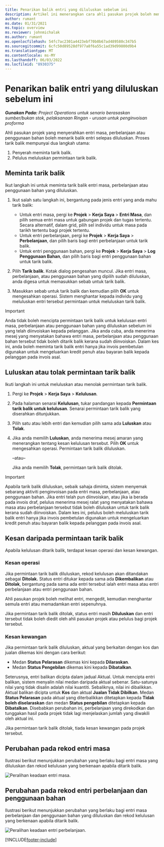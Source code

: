 ```yaml
---
title: Penarikan balik entri yang diluluskan sebelum ini
description: Artikel ini menerangkan cara ahli pasukan projek boleh meminta tarik balik rekod masa yang telah diserahkan dan diluluskan sebelum ini, perbelanjaan dan penggunaan bahan dan cara pengurus projek boleh meluluskan atau menolak permintaan tarik balik.
author: rumant
ms.date: 01/31/2021
ms.topic: overview
ms.reviewer: johnmichalak
ms.author: rumant
ms.openlocfilehash: 54fc7ac2301a4423ebf70b0b67ad489580c347b5
ms.sourcegitcommit: 6cfc50d89528df977a8f6a55c1ad39d99800d9b4
ms.translationtype: MT
ms.contentlocale: ms-MY
ms.lasthandoff: 06/03/2022
ms.locfileid: "8930375"
---
```

# <a name="recall-previously-approved-entries"></a>Penarikan balik entri yang diluluskan sebelum ini

_**Gunakan Pada:** Project Operations untuk senario berasaskan sumber/bukan stok, pelaksanaan Ringan - urusan untuk penginvoisan proforma_

Ahli pasukan projek yang menyerahkan entri masa, perbelanjaan atau penggunaan bahan boleh menarik balik entri selepas diluluskan. Proses tarik balik mempunyai dua langkah utama:

1. Penyerah meminta tarik balik.
2. Pelulus meluluskan permintaan tarik balik.

## <a name="request-a-recall"></a>Meminta tarik balik

Ikut langkah ini untuk meminta tarik balik entri masa, perbelanjaan atau penggunaan bahan yang diluluskan.

1. Ikut salah satu langkah ini, bergantung pada jenis entri yang anda mahu tarik balik:

    - Untuk entri masa, pergi ke **Projek** \> **Kerja Saya** \> **Entri Masa**, dan pilih semua entri masa untuk gabungan projek dan tugas tertentu. Secara alternatif, dalam grid, pilih sel individu untuk masa pada tarikh tertentu bagi projek tertentu.
    - Untuk entri perbelanjaan, pergi ke **Projek** \> **Kerja Saya** \> **Perbelanjaan**, dan pilih baris bagi entri perbelanjaan untuk tarik balik.
    - Untuk entri penggunaan bahan, pergi ke **Projek** \> **Kerja Saya** \> **Log Penggunaan Bahan**, dan pilih baris bagi entri penggunaan bahan untuk tarik balik.

2. Pilih **Tarik balik**. Kotak dialog pengesahan muncul. Jika entri masa, perbelanjaan, atau penggunaan bahan yang dipilih sudah diluluskan, anda digesa untuk memasukkan sebab untuk tarik balik.
3. Masukkan sebab untuk tarik balik dan kemudian pilih **OK** untuk mengesahkan operasi. Sistem menghantar kepada individu yang meluluskan entri tersebut permintaan untuk meluluskan tarik balik.

> [!IMPORTANT]
> Anda tidak boleh mencipta permintaan tarik balik untuk kelulusan entri masa, perbelanjaan atau penggunaan bahan yang diluluskan sebelum ini yang telah diinvoiskan kepada pelanggan. Jika anda cuba, anda menerima mesej yang menyatakan bahawa entri masa, perbelanjaan atau penggunaan bahan tersebut tidak boleh ditarik balik kerana sudah diinvoiskan. Dalam kes ini, anda boleh meminta tarik balik entri hanya jika invois pembetulan digunakan untuk mengeluarkan kredit penuh atau bayaran balik kepada pelanggan pada invois asal.

## <a name="approve-or-reject-a-recall-request"></a>Luluskan atau tolak permintaan tarik balik

Ikuti langkah ini untuk meluluskan atau menolak permintaan tarik balik.

1. Pergi ke **Projek** \> **Kerja Saya** \> **Kelulusan**.
2. Pada halaman senarai **Kelulusan**, tukar pandangan kepada **Permintaan tarik balik untuk kelulusan**. Senarai permintaan tarik balik yang diserahkan ditunjukkan.
3. Pilih satu atau lebih entri dan kemudian pilih sama ada **Luluskan** atau **Tolak**.
4. Jika anda memilih **Luluskan**, anda menerima mesej amaran yang menerangkan tentang kesan kelulusan tersebut. Pilih **OK** untuk mengesahkan operasi. Permintaan tarik balik diluluskan.

    –atau–

    Jika anda memilih **Tolak**, permintaan tarik balik ditolak.

> [!IMPORTANT]
> Apabila tarik balik diluluskan, sebaik sahaja diminta, sistem menyemak sebarang aktiviti penginvoisan pada entri masa, perbelanjaan, atau penggunaan bahan. Jika entri telah pun diinvoiskan, atau jika ia berada pada invois draf, pelulus menerima mesej ralat yang menyatakan bahawa masa atau perbelanjaan tersebut tidak boleh diluluskan untuk tarik balik kerana sudah diinvoiskan. Dalam kes ini, pelulus boleh meluluskan tarik balik entri hanya jika invois pembetulan digunakan untuk mengeluarkan kredit penuh atau bayaran balik kepada pelanggan pada invois asal.

## <a name="impact-of-a-recall-request"></a>Kesan daripada permintaan tarik balik

Apabila kelulusan ditarik balik, terdapat kesan operasi dan kesan kewangan.

### <a name="operational-impact"></a>Kesan operasi

Jika permintaan tarik balik diluluskan, rekod kelulusan akan ditandakan sebagai **Ditolak.** Status entri ditukar kepada sama ada **Dikembalikan** atau **Ditolak**, bergantung pada sama ada entri tersebut ialah entri masa atau entri perbelanjaan atau entri penggunaan bahan.

Ahli pasukan projek boleh melihat entri, mengedit, kemudian menghantar semula entri atau memadamkan entri sepenuhnya.

Jika permintaan tarik balik ditolak, status entri masih **Diluluskan** dan entri tersebut tidak boleh diedit oleh ahli pasukan projek atau pelulus bagi projek tersebut.

### <a name="financial-impact"></a>Kesan kewangan

Jika permintaan tarik balik diluluskan, aktual yang berkaitan dengan kos dan jualan dikemas kini dengan cara berikut:

- Medan **Status Pelarasan** dikemas kini kepada **Dilaraskan**.
- Medan **Status Pengebilan** dikemas kini kepada **Dibatalkan**.

Seterusnya, entri balikan dicipta dalam jadual Aktual. Untuk mencipta entri balikan, sistem menyalin nilai medan daripada aktual sebenar. Satu-satunya nilai yang tidak disalin adalah nilai kuantiti. Sebaliknya, nilai ini dibalikkan. Aktual balikan dicipta untuk **Kos** dan aktual **Jualan Tidak Dibilkan**. Medan **Status Pelarasan** pada aktual yang diterbalikkan ditetapkan kepada **Tidak boleh diselaraskan** dan medan **Status pengebilan** ditetapkan kepada **Dibatalkan**. Disebabkan perubahan ini, perbelanjaan yang direkodkan dan tunggakan hasil pada projek tidak lagi menjelaskan jumlah yang diwakili oleh aktual ini.

Jika permintaan tarik balik ditolak, tiada kesan kewangan pada projek tersebut.

## <a name="changes-to-time-entry-records"></a>Perubahan pada rekod entri masa

Ilustrasi berikut menunjukkan perubahan yang berlaku bagi entri masa yang diluluskan dan rekod kelulusan yang berkenaan apabila ditarik balik.

![Peralihan keadaan entri masa.](media/TimeEntryStateTransitions.png)

## <a name="changes-to-expense-and-material-usage-entry-records"></a>Perubahan pada rekod entri perbelanjaan dan penggunaan bahan

Ilustrasi berikut menunjukkan perubahan yang berlaku bagi entri masa perbelanjaan dan penggunaan bahan yang diluluskan dan rekod kelulusan yang berkenaan apabila ditarik balik.

![Peralihan keadaan entri perbelanjaan.](media/ExpenseEntryStateTransitions.png)

[!INCLUDE[footer-include](../includes/footer-banner.md)]
